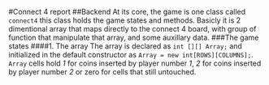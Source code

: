 #Connect 4 report
##Backend
At its core, the game is one class called `connect4` this class holds the game
states and methods. Basicly it is 2 dimentional array that maps directly to
the connect 4 board, with group of function that manipulate that array, and
some auxillary data.
###The game states
####1. The array
The array is declared as `int [][] Array;` and initialized in the default
constructor as `Array = new int[ROWS][COLUMNS];`. `Array` cells hold _1_ for coins
inserted by player number _1_, _2_ for coins inserted by player number _2_ or zero
for cells that still untouched.
